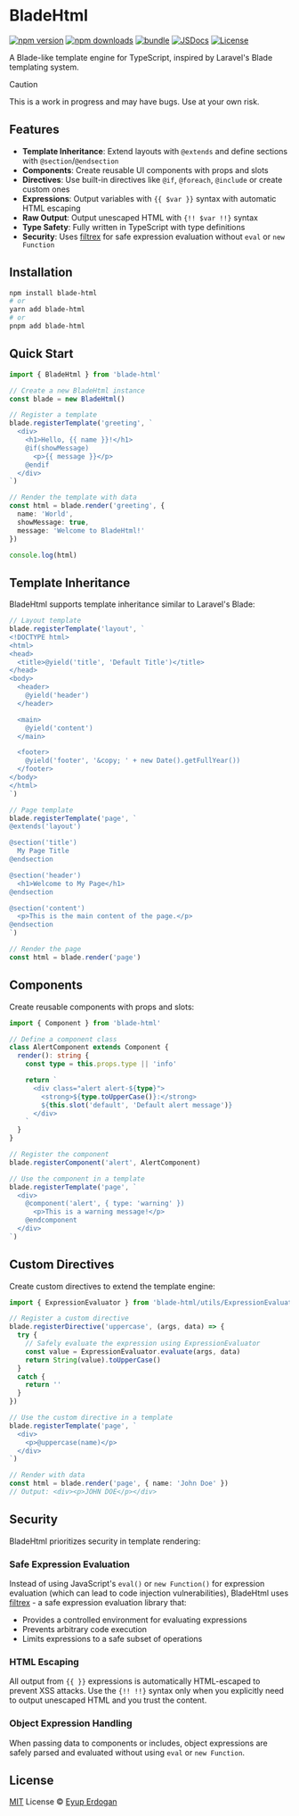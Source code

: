# BladeHtml

[![npm version][npm-version-src]][npm-version-href]
[![npm downloads][npm-downloads-src]][npm-downloads-href]
[![bundle][bundle-src]][bundle-href]
[![JSDocs][jsdocs-src]][jsdocs-href]
[![License][license-src]][license-href]

A Blade-like template engine for TypeScript, inspired by Laravel's Blade templating system.

> [!CAUTION]
> This is a work in progress and may have bugs. Use at your own risk.

## Features

- **Template Inheritance**: Extend layouts with `@extends` and define sections with `@section`/`@endsection`
- **Components**: Create reusable UI components with props and slots
- **Directives**: Use built-in directives like `@if`, `@foreach`, `@include` or create custom ones
- **Expressions**: Output variables with `{{ $var }}` syntax with automatic HTML escaping
- **Raw Output**: Output unescaped HTML with `{!! $var !!}` syntax
- **Type Safety**: Fully written in TypeScript with type definitions
- **Security**: Uses [filtrex](https://github.com/joewalnes/filtrex) for safe expression evaluation without `eval` or `new Function`

## Installation

```bash
npm install blade-html
# or
yarn add blade-html
# or
pnpm add blade-html
```

## Quick Start

```typescript
import { BladeHtml } from 'blade-html'

// Create a new BladeHtml instance
const blade = new BladeHtml()

// Register a template
blade.registerTemplate('greeting', `
  <div>
    <h1>Hello, {{ name }}!</h1>
    @if(showMessage)
      <p>{{ message }}</p>
    @endif
  </div>
`)

// Render the template with data
const html = blade.render('greeting', {
  name: 'World',
  showMessage: true,
  message: 'Welcome to BladeHtml!'
})

console.log(html)
```

## Template Inheritance

BladeHtml supports template inheritance similar to Laravel's Blade:

```typescript
// Layout template
blade.registerTemplate('layout', `
<!DOCTYPE html>
<html>
<head>
  <title>@yield('title', 'Default Title')</title>
</head>
<body>
  <header>
    @yield('header')
  </header>

  <main>
    @yield('content')
  </main>

  <footer>
    @yield('footer', '&copy; ' + new Date().getFullYear())
  </footer>
</body>
</html>
`)

// Page template
blade.registerTemplate('page', `
@extends('layout')

@section('title')
  My Page Title
@endsection

@section('header')
  <h1>Welcome to My Page</h1>
@endsection

@section('content')
  <p>This is the main content of the page.</p>
@endsection
`)

// Render the page
const html = blade.render('page')
```

## Components

Create reusable components with props and slots:

```typescript
import { Component } from 'blade-html'

// Define a component class
class AlertComponent extends Component {
  render(): string {
    const type = this.props.type || 'info'

    return `
      <div class="alert alert-${type}">
        <strong>${type.toUpperCase()}:</strong>
        ${this.slot('default', 'Default alert message')}
      </div>
    `
  }
}

// Register the component
blade.registerComponent('alert', AlertComponent)

// Use the component in a template
blade.registerTemplate('page', `
  <div>
    @component('alert', { type: 'warning' })
      <p>This is a warning message!</p>
    @endcomponent
  </div>
`)
```

## Custom Directives

Create custom directives to extend the template engine:

```typescript
import { ExpressionEvaluator } from 'blade-html/utils/ExpressionEvaluator'

// Register a custom directive
blade.registerDirective('uppercase', (args, data) => {
  try {
    // Safely evaluate the expression using ExpressionEvaluator
    const value = ExpressionEvaluator.evaluate(args, data)
    return String(value).toUpperCase()
  }
  catch {
    return ''
  }
})

// Use the custom directive in a template
blade.registerTemplate('page', `
  <div>
    <p>@uppercase(name)</p>
  </div>
`)

// Render with data
const html = blade.render('page', { name: 'John Doe' })
// Output: <div><p>JOHN DOE</p></div>
```

## Security

BladeHtml prioritizes security in template rendering:

### Safe Expression Evaluation

Instead of using JavaScript's `eval()` or `new Function()` for expression evaluation (which can lead to code injection vulnerabilities), BladeHtml uses [filtrex](https://github.com/joewalnes/filtrex) - a safe expression evaluation library that:

- Provides a controlled environment for evaluating expressions
- Prevents arbitrary code execution
- Limits expressions to a safe subset of operations

### HTML Escaping

All output from `{{ }}` expressions is automatically HTML-escaped to prevent XSS attacks. Use the `{!! !!}` syntax only when you explicitly need to output unescaped HTML and you trust the content.

### Object Expression Handling

When passing data to components or includes, object expressions are safely parsed and evaluated without using `eval` or `new Function`.

## License

[MIT](./LICENSE) License © [Eyup Erdogan](https://github.com/relliv)

<!-- Badges -->

[npm-version-src]: https://img.shields.io/npm/v/blade-html?style=flat&colorA=080f12&colorB=1fa669
[npm-version-href]: https://npmjs.com/package/blade-html
[npm-downloads-src]: https://img.shields.io/npm/dm/blade-html?style=flat&colorA=080f12&colorB=1fa669
[npm-downloads-href]: https://npmjs.com/package/blade-html
[bundle-src]: https://img.shields.io/bundlephobia/minzip/blade-html?style=flat&colorA=080f12&colorB=1fa669&label=minzip
[bundle-href]: https://bundlephobia.com/result?p=blade-html
[license-src]: https://img.shields.io/github/license/relliv/blade-html.svg?style=flat&colorA=080f12&colorB=1fa669
[license-href]: https://github.com/relliv/blade-html/blob/main/LICENSE
[jsdocs-src]: https://img.shields.io/badge/jsdocs-reference-080f12?style=flat&colorA=080f12&colorB=1fa669
[jsdocs-href]: https://www.jsdocs.io/package/blade-html
